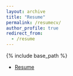 ```yaml
---
layout: archive
title: "Resume"
permalink: /resumecv/
author_profile: true
redirect_from:
  - /resume
---
```



{% include base_path %}
- [Resume](https://drive.google.com/file/d/13IoLArcYtvWYLzIjhwZy7VyP-aA7l9gl/view?usp=sharing)

